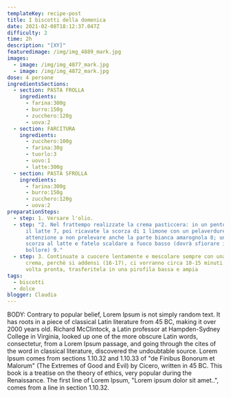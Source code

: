 ```yaml
---
templateKey: recipe-post
title: I biscotti della domenica
date: 2021-02-08T18:12:37.047Z
difficulty: 2
time: 2h
description: "[XY]"
featuredimage: /img/img_4889_mark.jpg
images:
  - image: /img/img_4877_mark.jpg
  - image: /img/img_4872_mark.jpg
dose: 4 persone
ingredientsSections:
  - section: PASTA FROLLA
    ingredients:
      - farina:300g
      - burro:150g
      - zucchero:120g
      - uova:2
  - section: FARCITURA
    ingredients:
      - zucchero:100g
      - farina:30g
      - tuorlo:3
      - uovo:1
      - latte:300g
  - section: PASTA SFROLLA
    ingredients:
      - farina:300g
      - burro:150g
      - zucchero:120g
      - uova:2
preparationSteps:
  - step: 1. Versare l'olio.
  - step: "2. Nel frattempo realizzate la crema pasticcera: in un pentolino ponete
      il latte 7, poi ricavate la scorza di 1 limone con un pelaverdure, facendo
      attenzione a non prelevare anche la parte bianca amarognola 8; unite la
      scorza al latte e fatelo scaldare a fuoco basso (dovrà sfiorare il
      bollore) 9."
  - step: 3. Continuate a cuocere lentamente e mescolare sempre con una frusta la
      crema, perchè si addensi (16-17), ci vorranno circa 10-15 minuti. Una
      volta pronta, trasferitela in una pirofila bassa e ampia
tags:
  - biscotti
  - dolce
blogger: Claudia
---
```

BODY: Contrary to popular belief, Lorem Ipsum is not simply random text. It has roots in a piece of classical Latin literature from 45 BC, making it over 2000 years old. Richard McClintock, a Latin professor at Hampden-Sydney College in Virginia, looked up one of the more obscure Latin words, consectetur, from a Lorem Ipsum passage, and going through the cites of the word in classical literature, discovered the undoubtable source. Lorem Ipsum comes from sections 1.10.32 and 1.10.33 of "de Finibus Bonorum et Malorum" (The Extremes of Good and Evil) by Cicero, written in 45 BC. This book is a treatise on the theory of ethics, very popular during the Renaissance. The first line of Lorem Ipsum, "Lorem ipsum dolor sit amet..", comes from a line in section 1.10.32.